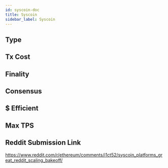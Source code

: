 ```yaml
---
id: syscoin-doc
title: Syscoin
sidebar_label: Syscoin
---
```


## Type

## Tx Cost

## Finality

## Consensus

## $ Efficient

## Max TPS

## Reddit Submission Link

https://www.reddit.com/r/ethereum/comments/i1ct52/syscoin_platforms_great_reddit_scaling_bakeoff/
